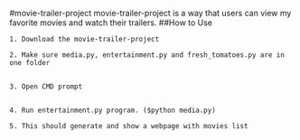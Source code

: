 #movie-trailer-project
movie-trailer-project is a way that users can view my favorite movies and watch their trailers.
##How to Use
```
1. Download the movie-trailer-project

2. Make sure media.py, entertainment.py and fresh_tomatoes.py are in one folder


3. Open CMD prompt


4. Run entertainment.py program. ($python media.py)

5. This should generate and show a webpage with movies list
```